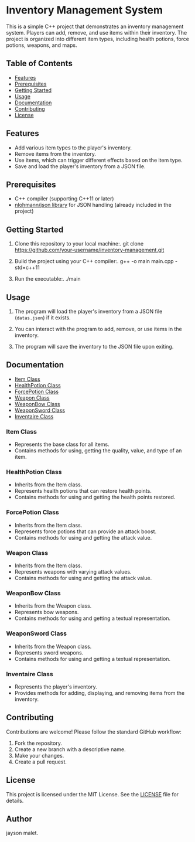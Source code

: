 # Inventory Management System

This is a simple C++ project that demonstrates an inventory management system. Players can add, remove, and use items within their inventory. The project is organized into different item types, including health potions, force potions, weapons, and maps.

## Table of Contents

- [Features](#features)
- [Prerequisites](#prerequisites)
- [Getting Started](#getting-started)
- [Usage](#usage)
- [Documentation](#documentation)
- [Contributing](#contributing)
- [License](#license)

## Features

- Add various item types to the player's inventory.
- Remove items from the inventory.
- Use items, which can trigger different effects based on the item type.
- Save and load the player's inventory from a JSON file.

## Prerequisites

- C++ compiler (supporting C++11 or later)
- [nlohmann/json library](https://github.com/nlohmann/json) for JSON handling (already included in the project)

## Getting Started

1. Clone this repository to your local machine:.
git clone https://github.com/your-username/inventory-management.git


2. Build the project using your C++ compiler:.
g++ -o main main.cpp -std=c++11


3. Run the executable:.
./main



## Usage

1. The program will load the player's inventory from a JSON file (`datas.json`) if it exists.

2. You can interact with the program to add, remove, or use items in the inventory.

3. The program will save the inventory to the JSON file upon exiting.

## Documentation

- [Item Class](#item-class)
- [HealthPotion Class](#healthpotion-class)
- [ForcePotion Class](#forcepotion-class)
- [Weapon Class](#weapon-class)
- [WeaponBow Class](#weaponbow-class)
- [WeaponSword Class](#weaponsword-class)
- [Inventaire Class](#inventaire-class)

### Item Class

- Represents the base class for all items.
- Contains methods for using, getting the quality, value, and type of an item.

### HealthPotion Class

- Inherits from the Item class.
- Represents health potions that can restore health points.
- Contains methods for using and getting the health points restored.

### ForcePotion Class

- Inherits from the Item class.
- Represents force potions that can provide an attack boost.
- Contains methods for using and getting the attack value.

### Weapon Class

- Inherits from the Item class.
- Represents weapons with varying attack values.
- Contains methods for using and getting the attack value.

### WeaponBow Class

- Inherits from the Weapon class.
- Represents bow weapons.
- Contains methods for using and getting a textual representation.

### WeaponSword Class

- Inherits from the Weapon class.
- Represents sword weapons.
- Contains methods for using and getting a textual representation.

### Inventaire Class

- Represents the player's inventory.
- Provides methods for adding, displaying, and removing items from the inventory.

## Contributing

Contributions are welcome! Please follow the standard GitHub workflow:

1. Fork the repository.
2. Create a new branch with a descriptive name.
3. Make your changes.
4. Create a pull request.

## License

This project is licensed under the MIT License. See the [LICENSE](LICENSE) file for details.

## Author

jayson malet.


